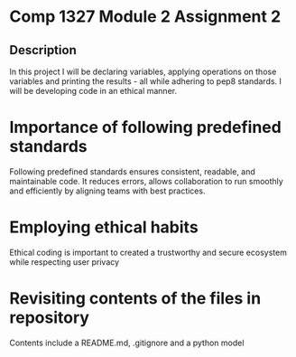 #   Comp 1327 Module 2 Assignment 2

## Description

In this project I will be declaring variables, applying operations on those variables and printing the results - all while adhering to pep8 standards. I will be developing code in an ethical manner.

# Importance of following predefined standards 
Following predefined standards ensures consistent, readable, and maintainable code. It reduces errors, allows collaboration to run smoothly and efficiently by aligning teams with best practices.

# Employing ethical habits 
Ethical coding is important to created a trustworthy and secure ecosystem while respecting user privacy

# Revisiting contents of the files in repository
Contents include a README.md, .gitignore and a python model